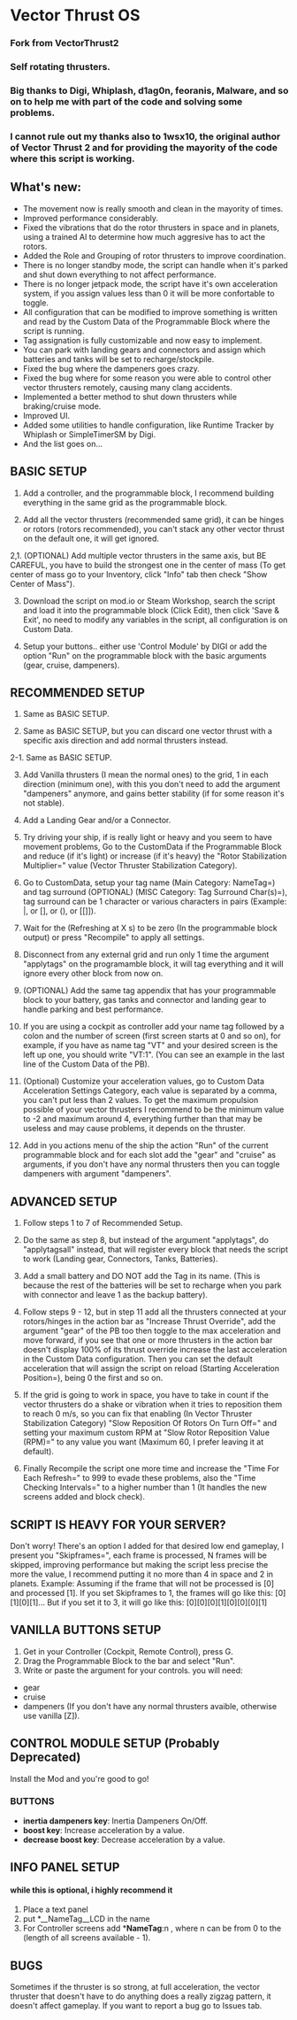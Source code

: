 # Vector Thrust OS
### Fork from VectorThrust2
### Self rotating thrusters.

### Big thanks to Digi, Whiplash, d1ag0n, feoranis, Malware, and so on to help me with part of the code and solving some problems.
### I cannot rule out my thanks also to 1wsx10, the original author of Vector Thrust 2 and for providing the mayority of the code where this script is working.

## What's new:
- The movement now is really smooth and clean in the mayority of times.
- Improved performance considerably.
- Fixed the vibrations that do the rotor thrusters in space and in planets, using a trained AI to determine how much aggresive has to act the rotors.
- Added the Role and Grouping of rotor thrusters to improve coordination.
- There is no longer standby mode, the script can handle when it's parked and shut down everything to not affect performance.
- There is no longer jetpack mode, the script have it's own acceleration system, if you assign values less than 0 it will be more confortable to toggle.
- All configuration that can be modified to improve something is written and read by the Custom Data of the Programmable Block where the script is running.
- Tag assignation is fully customizable and now easy to implement.
- You can park with landing gears and connectors and assign which batteries and tanks will be set to recharge/stockpile.
- Fixed the bug where the dampeners goes crazy.
- Fixed the bug where for some reason you were able to control other vector thrusters remotely, causing many clang accidents.
- Implemented a better method to shut down thrusters while braking/cruise mode.
- Improved UI.
- Added some utilities to handle configuration, like Runtime Tracker by Whiplash or SimpleTimerSM by Digi.
- And the list goes on...

## BASIC SETUP
1. Add a controller, and the programmable block, I recommend building everything in the same grid as the programmable block.

2. Add all the vector thrusters (recommended same grid), it can be hinges or rotors (rotors recommended), you can't stack any other vector thrust on the default one, it will get ignored. 

2,1. (OPTIONAL) Add multiple vector thrusters in the same axis, but BE CAREFUL, you have to build the strongest one in the center of mass (To get center of mass go to your Inventory, click "Info" tab then check "Show Center of Mass").

3. Download the script on mod.io or Steam Workshop, search the script and load it into the programmable block (Click Edit), then click 'Save & Exit', no need to modify any variables in the script, all configuration is on Custom Data.

4. Setup your buttons.. either use 'Control Module' by DIGI or add the option "Run" on the programmable block with the basic arguments (gear, cruise, dampeners).

## RECOMMENDED SETUP
1. Same as BASIC SETUP.

2. Same as BASIC SETUP, but you can discard one vector thrust with a specific axis direction and add normal thrusters instead.

2-1. Same as BASIC SETUP.

3. Add Vanilla thrusters (I mean the normal ones) to the grid, 1 in each direction (minimum one), with this you don't need to add the argument "dampeners" anymore, and gains better stability (if for some reason it's not stable).

4. Add a Landing Gear and/or a Connector.

5. Try driving your ship, if is really light or heavy and you seem to have movement problems, Go to the CustomData if the Programmable Block and reduce (if it's light) or increase (if it's heavy) the "Rotor Stabilization Multiplier=" value (Vector Thruster Stabilization Category).

6. Go to CustomData, setup your tag name (Main Category: NameTag=) and tag surround (OPTIONAL) (MISC Category: Tag Surround Char(s)=), tag surround can be 1 character or various characters in pairs (Example: |, or [], or (), or [[]]).

7. Wait for the (Refreshing at X s) to be zero (In the programmable block output) or press "Recompile" to apply all settings.

8. Disconnect from any external grid and run only 1 time the argument "applytags" on the programamble block, it will tag everything and it will ignore every other block from now on.

9. (OPTIONAL) Add the same tag appendix that has your programmable block to your battery, gas tanks and connector and landing gear to handle parking and best performance.

10. If you are using a cockpit as controller add your name tag followed by a colon and the number of screen (first screen starts at 0 and so on), for example, if you have as name tag "VT" and your desired screen is the left up one, you should write "VT:1". (You can see an example in the last line of the Custom Data of the PB).

11. (Optional) Customize your acceleration values, go to Custom Data Acceleration Settings Category, each value is separated by a comma, you can't put less than 2 values. To get the maximum propulsion possible of your vector thrusters I recommend to be the minimum value to -2 and maximum around 4, everything further than that may be useless and may cause problems, it depends on the thruster.

12. Add in you actions menu of the ship the action "Run" of the current programmable block and for each slot add the "gear" and "cruise" as arguments, if you don't have any normal thrusters then you can toggle dampeners with argument "dampeners".


## ADVANCED SETUP
1. Follow steps 1 to 7 of Recommended Setup.

2. Do the same as step 8, but instead of the argument "applytags", do "applytagsall" instead, that will register every block that needs the script to work (Landing gear, Connectors, Tanks, Batteries).

3. Add a small battery and DO NOT add the Tag in its name. (This is because the rest of the batteries will be set to recharge when you park with connector and leave 1 as the backup battery).

4. Follow steps 9 - 12, but in step 11 add all the thrusters connected at your rotors/hinges in the action bar as "Increase Thrust Override", add the argument "gear" of the PB too then toggle to the max acceleration and move forward, if you see that one or more thrusters in the action bar doesn't display 100% of its thrust override increase the last acceleration in the Custom Data configuration. Then you can set the default acceleration that will assign the script on reload (Starting Acceleration Position=), being 0 the first and so on.

5. If the grid is going to work in space, you have to take in count if the vector thrusters do a shake or vibration when it tries to reposition them to reach 0 m/s, so you can fix that enabling (In Vector Thruster Stabilization Category) "Slow Reposition Of Rotors On Turn Off=" and setting your maximum custom RPM at "Slow Rotor Reposition Value (RPM)=" to any value you want (Maximum 60, I prefer leaving it at default).

6. Finally Recompile the script one more time and increase the "Time For Each Refresh=" to 999 to evade these problems, also the "Time Checking Intervals=" to a higher number than 1 (It handles the new screens added and block check).

## SCRIPT IS HEAVY FOR YOUR SERVER?

Don't worry! There's an option I added for that desired low end gameplay, I present you "Skipframes=", each frame is processed, N frames will be skipped, improving performance but making the script less precise the more the value, I recommend putting it no more than 4 in space and 2 in planets. 
Example: Assuming if the frame that will not be processed is [0] and processed [1]. If you set Skipframes to 1, the frames will go like this: [0][1][0][1]...
But if you set it to 3, it will go like this: [0][0][0][1][0][0][0][1]

## VANILLA BUTTONS SETUP
1. Get in your Controller (Cockpit, Remote Control), press G.
2. Drag the Programmable Block to the bar and select "Run".
3. Write or paste the argument for your controls. you will need:
* gear
* cruise
* dampeners (If you don't have any normal thrusters avaible, otherwise use vanilla [Z]).

## CONTROL MODULE SETUP (Probably Deprecated)
Install the Mod and you're good to go!
### BUTTONS 
* __inertia dampeners key__:	Inertia Dampeners On/Off.
* __boost key__: Increase acceleration by a value.
* __decrease boost key__: Decrease acceleration by a value.

## INFO PANEL SETUP
#### while this is optional, i highly recommend it
1. Place a text panel
2. put *__NameTag__LCD in the name
3. For Controller screens add *__NameTag__:n , where n can be from 0 to the (length of all screens available - 1).

## BUGS
Sometimes if the thruster is so strong, at full acceleration, the vector thruster that doesn't have to do anything does a really zigzag pattern, it doesn't affect gameplay.
If you want to report a bug go to Issues tab.